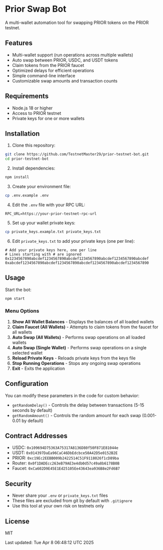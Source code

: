 # Prior Swap Bot

A multi-wallet automation tool for swapping PRIOR tokens on the PRIOR testnet.

## Features

- Multi-wallet support (run operations across multiple wallets)
- Auto swap between PRIOR, USDC, and USDT tokens
- Claim tokens from the PRIOR faucet
- Optimized delays for efficient operations
- Simple command-line interface
- Customizable swap amounts and transaction counts

## Requirements

- Node.js 18 or higher
- Access to PRIOR testnet
- Private keys for one or more wallets

## Installation

1. Clone this repository:
```bash
git clone https://github.com/TestnetMaster29/prior-testnet-bot.git
cd prior-testnet-bot
```

2. Install dependencies:
```bash
npm install
```

3. Create your environment file:
```bash
cp .env.example .env
```

4. Edit the `.env` file with your RPC URL:
```
RPC_URL=https://your-prior-testnet-rpc-url
```

5. Set up your wallet private keys:
```bash
cp private_keys.example.txt private_keys.txt
```

6. Edit `private_keys.txt` to add your private keys (one per line):
```
# Add your private keys here, one per line
# Lines starting with # are ignored
0x1234567890abcdef1234567890abcdef1234567890abcdef1234567890abcdef
0xabcdef1234567890abcdef1234567890abcdef1234567890abcdef1234567890
```

## Usage

Start the bot:
```bash
npm start
```

### Menu Options

1. **Show All Wallet Balances** - Displays the balances of all loaded wallets
2. **Claim Faucet (All Wallets)** - Attempts to claim tokens from the faucet for all wallets
3. **Auto Swap (All Wallets)** - Performs swap operations on all loaded wallets
4. **Auto Swap (Single Wallet)** - Performs swap operations on a single selected wallet
5. **Reload Private Keys** - Reloads private keys from the keys file
6. **Stop Running Operations** - Stops any ongoing swap operations
7. **Exit** - Exits the application

## Configuration

You can modify these parameters in the code for custom behavior:

- `getRandomDelay()` - Controls the delay between transactions (5-15 seconds by default)
- `getRandomAmount()` - Controls the random amount for each swap (0.001-0.01 by default)

## Contract Addresses

- USDC: `0x109694D75363A75317A8136D80f50F871E81044e`
- USDT: `0x014397DaEa96CaC46DbEdcbce50A42D5e0152B2E`
- PRIOR: `0xc19Ec2EEBB009b2422514C51F9118026f1cD89ba`
- Router: `0x0f1DADEcc263eB79AE3e4db0d57c49a8b6178B0B`
- Faucet: `0xCa602D9E45E1Ed25105Ee43643ea936B8e2Fd6B7`

## Security

- Never share your `.env` or `private_keys.txt` files
- These files are excluded from git by default with `.gitignore`
- Use this tool at your own risk on testnets only

## License

MIT

Last updated: Tue Apr  8 06:48:12 UTC 2025
